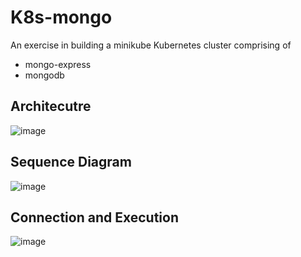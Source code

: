 # K8s-mongo
An exercise in building a minikube Kubernetes cluster comprising of 
- mongo-express
- mongodb

## Architecutre 
![image](https://github.com/EggsyOnCode/k8s-mongo/assets/77304003/46609c7e-6f8d-474e-a5c4-0f0875a2ae5c)

## Sequence Diagram
![image](https://github.com/EggsyOnCode/k8s-mongo/assets/77304003/a1d64141-33e1-49b4-801a-b8811d7da6c2)


## Connection and Execution
![image](https://github.com/EggsyOnCode/k8s-mongo/assets/77304003/f7c77f87-7094-4195-83bf-ae3916dfd1c7)
